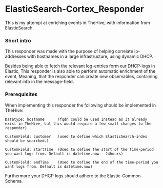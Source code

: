 # ElasticSearch-Cortex_Responder

This is my attempt at enriching events in TheHive, with information from ElasticSearch.

### Short intro

This responder was made with the purpose of helping correlate ip-addresses with hostnames in a large infrastructure, using dynamic DHCP.

Besides being able to fetch the relevant log-entries form our DHCP-logs in Elastic, This responder is also able to perform automatic enrichment of the event, Meaning, that the responder can create new observables, containing relevant info in the message-field.


### Prerequisites

When implementing this responder the following should be implemented in TheHive:

    Datatype: hostname      (fqdn could be used instead as it already exist in TheHive, but this would require a few small changes to the responder)
    
    CustomField: customer   (used to define which ElasticSearch-index should be searched.)
    
    CustomField: startTime  (Used to define the start of the time-period you want logs from. Default is datetime.now - 24hours)
    
    CustomField: endTime    (Used to define the end of the time-period you want logs from. Default is datetime.now)


Furthermore your DHCP logs should adhere to the Elastic-Common-Schema.








